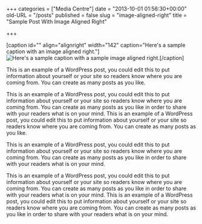 +++
categories = ["Media Centre"]
date = "2013-10-01 01:56:30+00:00"
old-URL = "/posts"
published = false
slug = "image-aligned-right"
title = "Sample Post With Image Aligned Right"

+++

[caption id="" align="alignright" width="142" caption="Here's a sample caption with an image aligned right."]![Here's a sample caption with a sample image aligned right.](https://res.cloudinary.com/homeopathyuk/v1557403245/bha/wordpress.png)[/caption]

This is an example of a WordPress post, you could edit this to put information about yourself or your site so readers know where you are coming from. You can create as many posts as you like.

This is an example of a WordPress post, you could edit this to put information about yourself or your site so readers know where you are coming from. You can create as many posts as you like in order to share with your readers what is on your mind. This is an example of a WordPress post, you could edit this to put information about yourself or your site so readers know where you are coming from. You can create as many posts as you like.

This is an example of a WordPress post, you could edit this to put information about yourself or your site so readers know where you are coming from. You can create as many posts as you like in order to share with your readers what is on your mind.

This is an example of a WordPress post, you could edit this to put information about yourself or your site so readers know where you are coming from. You can create as many posts as you like in order to share with your readers what is on your mind. This is an example of a WordPress post, you could edit this to put information about yourself or your site so readers know where you are coming from. You can create as many posts as you like in order to share with your readers what is on your mind.
